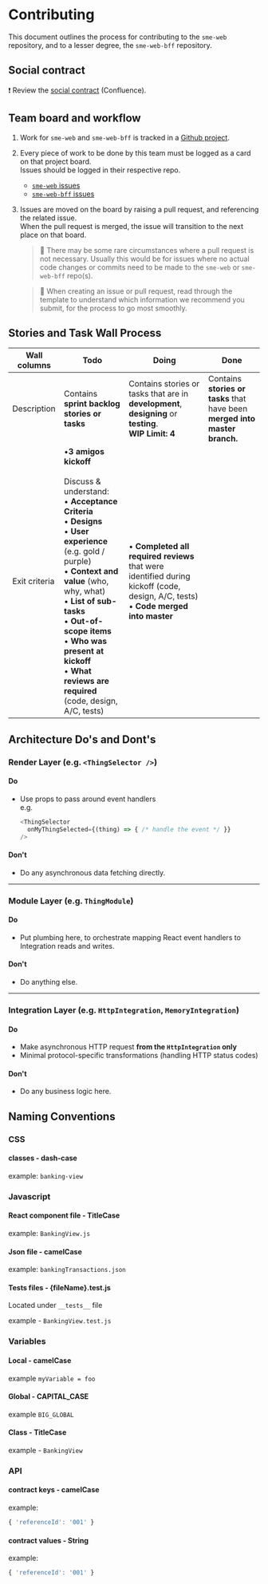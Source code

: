 # Contributing

This document outlines the process for contributing to the `sme-web` repository, and to a lesser degree, the `sme-web-bff` repository.

## Social contract
:heavy_exclamation_mark: Review the [social contract](https://myobconfluence.atlassian.net/wiki/x/7Im5Lw) (Confluence).

## Team board and workflow
1. Work for `sme-web` and `sme-web-bff` is tracked in a [Github project](https://github.com/MYOB-Technology/sme-web/projects/1).

1. Every piece of work to be done by this team must be logged as a card on that project board.<br/>
   Issues should be logged in their respective repo.
    - [`sme-web` issues](https://github.com/MYOB-Technology/sme-web/issues)
    - [`sme-web-bff` issues](https://github.com/MYOB-Technology/sme-web-bff/issues)

1. Issues are moved on the board by raising a pull request, and referencing the related issue.<br/>
   When the pull request is merged, the issue will transition to the next place on that board.<br/>
   > :thought_balloon: There may be some rare circumstances where a pull request is not necessary. Usually this would be for issues where no actual code changes or commits need to be made to the `sme-web` or `sme-web-bff` repo(s).
   
   > :page_facing_up: When creating an issue or pull request, read through the template to understand which information we recommend you submit, for the process to go most smoothly.

## Stories and Task Wall Process
Wall columns | Todo | Doing | Done
------------ | ---- | ----- | ----
Description	| Contains **sprint backlog stories or tasks** | Contains stories or tasks that are in **development**, **designing** or **testing**.<br/>**WIP Limit: 4**  | Contains **stories or tasks** that have been **merged into master branch.**
Exit criteria | •**3 amigos kickoff**<br/><br/> Discuss &amp; understand:<br/> • **Acceptance Criteria**<br/> • **Designs**<br/> • **User experience** (e.g. gold / purple)<br/> • **Context and value** (who, why, what)<br/> • **List of sub-tasks**<br/> • **Out-of-scope items**<br/> • **Who was present at kickoff**<br/> • **What reviews are required** (code, design, A/C, tests) | • **Completed all required reviews** that were identified during kickoff (code, design, A/C, tests)<br/> • **Code merged into master**

## Architecture Do's and Dont's
### Render Layer (e.g. `<ThingSelector />`)
#### Do
  - Use props to pass around event handlers<br/>e.g.
    ```javascript
    <ThingSelector
      onMyThingSelected={(thing) => { /* handle the event */ }}
    />
    ```
    
#### Don't
  - Do any asynchronous data fetching directly.

----

### Module Layer (e.g. `ThingModule`)
#### Do
  - Put plumbing here, to orchestrate mapping React event handlers to Integration reads and writes.
  
#### Don't
  - Do anything else.

----

### Integration Layer (e.g. `HttpIntegration`, `MemoryIntegration`)
#### Do
  - Make asynchronous HTTP request **from the `HttpIntegration` only**
  - Minimal protocol-specific transformations (handling HTTP status codes)
  
#### Don't
  - Do any business logic here.

## Naming Conventions
### CSS
#### classes - dash-case
example: `banking-view`
### Javascript
#### React component file - TitleCase
example: `BankingView.js`
#### Json file - camelCase
example: `bankingTransactions.json`
#### Tests files - {fileName}.test.js
Located under `__tests__` file

example - `BankingView.test.js`
### Variables
#### Local - camelCase
example `myVariable = foo`
#### Global - CAPITAL_CASE
example `BIG_GLOBAL`
#### Class - TitleCase
example - `BankingView`
### API
#### contract keys - camelCase
example:
```javascript
{ 'referenceId': '001' }
```
#### contract values - String
example:
```javascript
{ 'referenceId': '001' }
```
